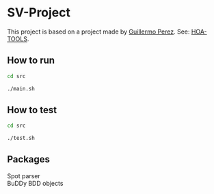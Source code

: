 # SV-Project

This project is based on a project made by [Guillermo Perez](https://github.com/gaperez64/). See: [HOA-TOOLS](https://github.com/SYNTCOMP/hoa-tools).

## How to run

```sh
cd src

./main.sh
```

## How to test

```sh
cd src

./test.sh
```

## Packages

Spot parser   
BuDDy BDD objects
